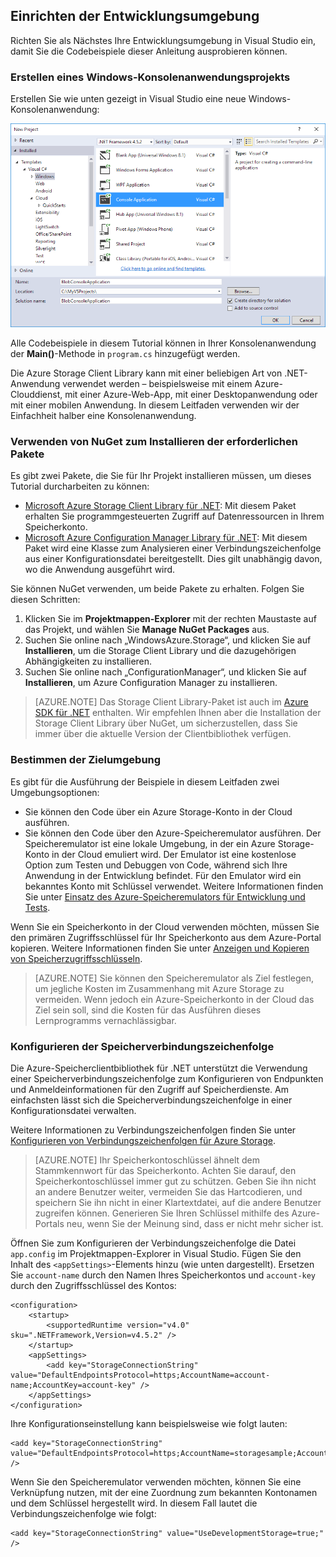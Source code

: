 ## Einrichten der Entwicklungsumgebung

Richten Sie als Nächstes Ihre Entwicklungsumgebung in Visual Studio ein, damit Sie die Codebeispiele dieser Anleitung ausprobieren können.

### Erstellen eines Windows-Konsolenanwendungsprojekts

Erstellen Sie wie unten gezeigt in Visual Studio eine neue Windows-Konsolenanwendung:

![Erstellen einer Windows-Konsolenanwendung](./media/storage-development-environment-include/storage-development-environment-include-1.png)

Alle Codebeispiele in diesem Tutorial können in Ihrer Konsolenanwendung der **Main()**-Methode in `program.cs` hinzugefügt werden.

Die Azure Storage Client Library kann mit einer beliebigen Art von .NET-Anwendung verwendet werden – beispielsweise mit einem Azure-Clouddienst, mit einer Azure-Web-App, mit einer Desktopanwendung oder mit einer mobilen Anwendung. In diesem Leitfaden verwenden wir der Einfachheit halber eine Konsolenanwendung.

### Verwenden von NuGet zum Installieren der erforderlichen Pakete

Es gibt zwei Pakete, die Sie für Ihr Projekt installieren müssen, um dieses Tutorial durcharbeiten zu können:

- [Microsoft Azure Storage Client Library für .NET](https://www.nuget.org/packages/WindowsAzure.Storage/): Mit diesem Paket erhalten Sie programmgesteuerten Zugriff auf Datenressourcen in Ihrem Speicherkonto.
- [Microsoft Azure Configuration Manager Library für .NET](https://www.nuget.org/packages/Microsoft.WindowsAzure.ConfigurationManager/): Mit diesem Paket wird eine Klasse zum Analysieren einer Verbindungszeichenfolge aus einer Konfigurationsdatei bereitgestellt. Dies gilt unabhängig davon, wo die Anwendung ausgeführt wird.

Sie können NuGet verwenden, um beide Pakete zu erhalten. Folgen Sie diesen Schritten:

1. Klicken Sie im **Projektmappen-Explorer** mit der rechten Maustaste auf das Projekt, und wählen Sie **Manage NuGet Packages** aus.
2. Suchen Sie online nach „WindowsAzure.Storage“, und klicken Sie auf **Installieren**, um die Storage Client Library und die dazugehörigen Abhängigkeiten zu installieren.
3. Suchen Sie online nach „ConfigurationManager“, und klicken Sie auf **Installieren**, um Azure Configuration Manager zu installieren.

>[AZURE.NOTE] Das Storage Client Library-Paket ist auch im [Azure SDK für .NET](https://azure.microsoft.com/downloads/) enthalten. Wir empfehlen Ihnen aber die Installation der Storage Client Library über NuGet, um sicherzustellen, dass Sie immer über die aktuelle Version der Clientbibliothek verfügen.

### Bestimmen der Zielumgebung

Es gibt für die Ausführung der Beispiele in diesem Leitfaden zwei Umgebungsoptionen:

- Sie können den Code über ein Azure Storage-Konto in der Cloud ausführen. 
- Sie können den Code über den Azure-Speicheremulator ausführen. Der Speicheremulator ist eine lokale Umgebung, in der ein Azure Storage-Konto in der Cloud emuliert wird. Der Emulator ist eine kostenlose Option zum Testen und Debuggen von Code, während sich Ihre Anwendung in der Entwicklung befindet. Für den Emulator wird ein bekanntes Konto mit Schlüssel verwendet. Weitere Informationen finden Sie unter [Einsatz des Azure-Speicheremulators für Entwicklung und Tests](../articles/storage/storage-use-emulator.md).

Wenn Sie ein Speicherkonto in der Cloud verwenden möchten, müssen Sie den primären Zugriffsschlüssel für Ihr Speicherkonto aus dem Azure-Portal kopieren. Weitere Informationen finden Sie unter [Anzeigen und Kopieren von Speicherzugriffsschlüsseln](../articles/storage/storage-create-storage-account.md#view-and-copy-storage-access-keys).

> [AZURE.NOTE] Sie können den Speicheremulator als Ziel festlegen, um jegliche Kosten im Zusammenhang mit Azure Storage zu vermeiden. Wenn jedoch ein Azure-Speicherkonto in der Cloud das Ziel sein soll, sind die Kosten für das Ausführen dieses Lernprogramms vernachlässigbar.

### Konfigurieren der Speicherverbindungszeichenfolge

Die Azure-Speicherclientbibliothek für .NET unterstützt die Verwendung einer Speicherverbindungszeichenfolge zum Konfigurieren von Endpunkten und Anmeldeinformationen für den Zugriff auf Speicherdienste. Am einfachsten lässt sich die Speicherverbindungszeichenfolge in einer Konfigurationsdatei verwalten.

Weitere Informationen zu Verbindungszeichenfolgen finden Sie unter [Konfigurieren von Verbindungszeichenfolgen für Azure Storage](../articles/storage/storage-configure-connection-string.md).

> [AZURE.NOTE] Ihr Speicherkontoschlüssel ähnelt dem Stammkennwort für das Speicherkonto. Achten Sie darauf, den Speicherkontoschlüssel immer gut zu schützen. Geben Sie ihn nicht an andere Benutzer weiter, vermeiden Sie das Hartcodieren, und speichern Sie ihn nicht in einer Klartextdatei, auf die andere Benutzer zugreifen können. Generieren Sie Ihren Schlüssel mithilfe des Azure-Portals neu, wenn Sie der Meinung sind, dass er nicht mehr sicher ist.

Öffnen Sie zum Konfigurieren der Verbindungszeichenfolge die Datei `app.config` im Projektmappen-Explorer in Visual Studio. Fügen Sie den Inhalt des `<appSettings>`-Elements hinzu (wie unten dargestellt). Ersetzen Sie `account-name` durch den Namen Ihres Speicherkontos und `account-key` durch den Zugriffsschlüssel des Kontos:

	<configuration>
	    <startup> 
	        <supportedRuntime version="v4.0" sku=".NETFramework,Version=v4.5.2" />
	    </startup>
  		<appSettings>
    		<add key="StorageConnectionString" value="DefaultEndpointsProtocol=https;AccountName=account-name;AccountKey=account-key" />
  		</appSettings>
	</configuration>

Ihre Konfigurationseinstellung kann beispielsweise wie folgt lauten:

	<add key="StorageConnectionString" value="DefaultEndpointsProtocol=https;AccountName=storagesample;AccountKey=nYV0gln6fT7mvY+rxu2iWAEyzPKITGkhM88J8HUoyofvK7C6fHcZc2kRZp6cKgYRUM74lHI84L50Iau1+9hPjB==" />

Wenn Sie den Speicheremulator verwenden möchten, können Sie eine Verknüpfung nutzen, mit der eine Zuordnung zum bekannten Kontonamen und dem Schlüssel hergestellt wird. In diesem Fall lautet die Verbindungszeichenfolge wie folgt:

	<add key="StorageConnectionString" value="UseDevelopmentStorage=true;" />

<!---HONumber=AcomDC_0420_2016-->